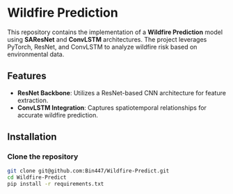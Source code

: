 # Wildfire Prediction

This repository contains the implementation of a **Wildfire Prediction** model using **SAResNet** and **ConvLSTM** architectures. The project leverages PyTorch, ResNet, and ConvLSTM to analyze wildfire risk based on environmental data.

## Features

- **ResNet Backbone**: Utilizes a ResNet-based CNN architecture for feature extraction.
- **ConvLSTM Integration**: Captures spatiotemporal relationships for accurate wildfire prediction.

## Installation

### Clone the repository

```bash
git clone git@github.com:Bin447/Wildfire-Predict.git
cd Wildfire-Predict
pip install -r requirements.txt
